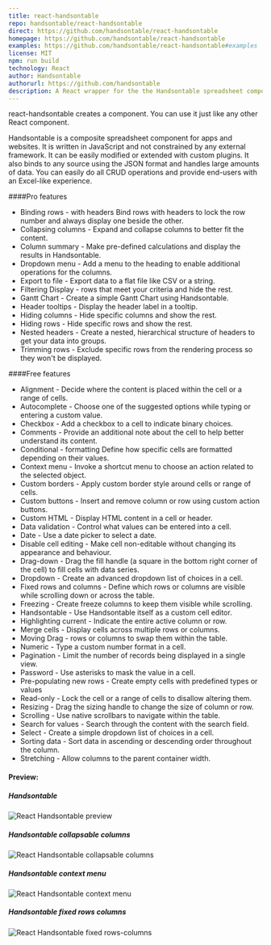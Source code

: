 ```yaml
---
title: react-handsontable
repo: handsontable/react-handsontable
direct: https://github.com/handsontable/react-handsontable
homepage: https://github.com/handsontable/react-handsontable
examples: https://github.com/handsontable/react-handsontable#examples
license: MIT
npm: run build
technology: React
author: Handsontable
authorurl: https://github.com/handsontable
description: A React wrapper for the the Handsontable spreadsheet component.
---
```


react-handsontable creates a <HotTable> component. You can use it just like any other React component.

Handsontable is a composite spreadsheet component for apps and websites. It is written in JavaScript and not 
constrained by any external framework. It can be easily modified or extended with custom plugins. It also binds to any 
source using the JSON format and handles large amounts of data. You can easily do all CRUD operations and provide 
end-users with an Excel-like experience.

####Pro features

* Binding rows - with headers	Bind rows with headers to lock the row number and always display one beside the other.
* Collapsing columns	- Expand and collapse columns to better fit the content.
* Column summary - Make pre-defined calculations and display the results in Handsontable.
* Dropdown menu	- Add a menu to the heading to enable additional operations for the columns.
* Export to file - Export data to a flat file like CSV or a string.
* Filtering	Display - rows that meet your criteria and hide the rest.
* Gantt Chart -	Create a simple Gantt Chart using Handsontable.
* Header tooltips -	Display the header label in a tooltip.
* Hiding columns - Hide specific columns and show the rest.
* Hiding rows -	Hide specific rows and show the rest.
* Nested headers - Create a nested, hierarchical structure of headers to get your data into groups.
* Trimming rows -	Exclude specific rows from the rendering process so they won't be displayed.

####Free features

* Alignment	- Decide where the content is placed within the cell or a range of cells.
* Autocomplete - Choose one of the suggested options while typing or entering a custom value.
* Checkbox - Add a checkbox to a cell to indicate binary choices.
* Comments - Provide an additional note about the cell to help better understand its content.
* Conditional - formatting	Define how specific cells are formatted depending on their values.
* Context menu	- Invoke a shortcut menu to choose an action related to the selected object.
* Custom borders - Apply custom border style around cells or range of cells.
* Custom buttons - Insert and remove column or row using custom action buttons.
* Custom HTML - Display HTML content in a cell or header.
* Data validation -	Control what values can be entered into a cell.
* Date - Use a date picker to select a date.
* Disable cell editing - Make cell non-editable without changing its appearance and behaviour.
* Drag-down -	Drag the fill handle (a square in the bottom right corner of the cell) to fill cells with data series.
* Dropdown - Create an advanced dropdown list of choices in a cell.
* Fixed rows and columns - Define which rows or columns are visible while scrolling down or across the table.
* Freezing - Create freeze columns to keep them visible while scrolling.
* Handsontable - Use Handsontable itself as a custom cell editor.
* Highlighting current - Indicate the entire active column or row.
* Merge cells	- Display cells across multiple rows or columns.
* Moving	Drag - rows or columns to swap them within the table.
* Numeric -	Type a custom number format in a cell.
* Pagination - Limit the number of records being displayed in a single view.
* Password - Use asterisks to mask the value in a cell.
* Pre-populating new rows	- Create empty cells with predefined types or values
* Read-only	- Lock the cell or a range of cells to disallow altering them.
* Resizing - Drag the sizing handle to change the size of column or row.
* Scrolling - Use native scrollbars to navigate within the table.
* Search for values	- Search through the content with the search field.
* Select - Create a simple dropdown list of choices in a cell.
* Sorting data - Sort data in ascending or descending order throughout the column.
* Stretching - Allow columns to the parent container width.

#### Preview:

##### Handsontable
![React Handsontable preview](/images/libraries/react-handsontable/react-handsontable.png "React Handsontable preview")

##### Handsontable collapsable columns
![React Handsontable collapsable columns](/images/libraries/react-handsontable/react-handsontable-collapsable-columns.png "React andsontable collapsable columns")

##### Handsontable context menu
![React Handsontable context menu](/images/libraries/react-handsontable/react-handsontable-context-menu.png "React Handsontable context menu")

##### Handsontable fixed rows columns
![React Handsontable fixed rows-columns](/images/libraries/react-handsontable/react-handsontable-fixed-rows-columns.png "React Handsontable fixed rows-columns")
